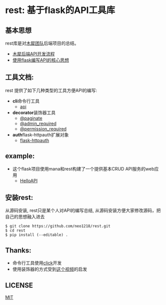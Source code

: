 rest: 基于flask的API工具库
===

## 基本思想
rest库是对[木犀团队](https://github.com/Muxi-Studio)后端项目的总结。<br/>

- [木犀后端API开发流程](https://github.com/neo1218/rest/blob/master/doc/README.md) <br/>
- [使用flask编写API的核心思想]() <br/>

## 工具文档:
rest 提供了如下几种类型的工具方便API的编写:

- **cli**命令行工具
    - [api](https://github.com/neo1218/rest/blob/master/doc/api.md)
- **decorator**装饰器工具
    - [@paginate](https://github.com/neo1218/rest/blob/master/doc/paginate.md)
    - [@admin_required](https://github.com/neo1218/rest/blob/master/doc/admin.md)
    - [@permission_required](https://github.com/neo1218/rest/blob/master/doc/permission.md)
- **auth**flask-httpauth扩展对象
    - [flask-httpauth](http://flask-httpauth.readthedocs.org/en/latest/)

## example:
- 这个flask项目使用mana和rest构建了一个提供基本CRUD API服务的web应用
    - [HelloAPI](https://github.com/neo1218/rest/tree/master/examples)

## 安装rest:
从源码安装, rest只是某个人对API的编写总结, 从源码安装方便大家修改源码，把自己的思想融入进去

    $ git clone https://github.com/neo1218/rest.git
    $ cd rest
    $ pip install (--editable) .

## Thanks:
- 命令行工具使用[click](https://github.com/mitsuhiko/click.git)开发
- 使用装饰器的方式受到[这个视频](https://www.youtube.com/watch?v=px_vg9Far1Y)的启发

## LICENSE
[MIT](https://github.com/neo1218/rest/blob/master/LICENSE)

